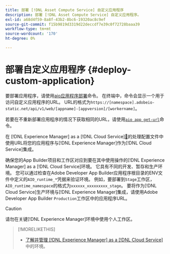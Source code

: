```yaml
---
title: 部署 [!DNL Asset Compute Service] 自定义应用程序
description: 部署 [!DNL Asset Compute Service] 自定义应用程序。
exl-id: a68d4f59-8a8f-43b2-8bc6-19320ac8c9ef
source-git-commit: f15b9819d3319d22deccdf7e39c0f72728baaa39
workflow-type: tm+mt
source-wordcount: '170'
ht-degree: 0%

---
```


# 部署自定义应用程序 {#deploy-custom-application}

要部署应用程序，请使用[aio应用程序部署](https://github.com/adobe/aio-cli#aio-appdeploy)命令。 在终端中，命令会显示一个用于访问自定义应用程序的URL。 URL的格式为`https://[namespace].adobeio-static.net/api/v1/web/[appname]-[appversion]/[workername]`。

若要在不重新部署应用程序的情况下获取相同的URL，请使用[`aio app get-url`](https://github.com/adobe/aio-cli#aio-app-get-url-action)命令。

在 [!DNL Experience Manager] as a [!DNL Cloud Service][&#128279;](https://experienceleague.adobe.com/zh-hans/docs/experience-manager-cloud-service/content/assets/manage/asset-microservices-configure-and-use)的处理配置文件中使用URL将您的应用程序与[!DNL Experience Manager]作为[!DNL Cloud Service]集成。

确保您的App Builder项目和工作区对应到要在其中使用操作的[!DNL Experience Manager] as a [!DNL Cloud Service]环境。 它具有不同的开发、暂存和生产环境。 您可以通过检查在Adobe Developer App Builder应用程序根目录的ENV文件中定义的`AIO_runtime_*`凭据来验证环境。 例如，要部署到`Stage`工作区，`AIO_runtime_namespace`的格式为`xxxxxx_xxxxxxxxx_stage`。 要将作为[!DNL Cloud Service]生产环境与[!DNL Experience Manager]集成，请使用Adobe Developer App Builder `Production`工作区中的应用程序URL。

>[!CAUTION]
>
>请勿在关键[!DNL Experience Manager]环境中使用个人工作区。

>[!MORELIKETHIS]
>
>* [了解并管理 [!DNL Experience Manager] as a [!DNL Cloud Service]](https://experienceleague.adobe.com/zh-hans/docs/experience-manager-cloud-service/content/implementing/using-cloud-manager/manage-environments)中的环境。
